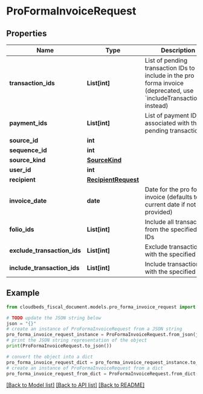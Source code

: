 # ProFormaInvoiceRequest


## Properties

Name | Type | Description | Notes
------------ | ------------- | ------------- | -------------
**transaction_ids** | **List[int]** | List of pending transaction IDs to include in the pro forma invoice (deprecated, use &#x60;includeTransactionIds&#x60; instead) | 
**payment_ids** | **List[int]** | List of payment IDs associated with the pending transactions | [optional] 
**source_id** | **int** |  | 
**sequence_id** | **int** |  | [optional] 
**source_kind** | [**SourceKind**](SourceKind.md) |  | 
**user_id** | **int** |  | [optional] 
**recipient** | [**RecipientRequest**](RecipientRequest.md) |  | 
**invoice_date** | **date** | Date for the pro forma invoice (defaults to current date if not provided) | [optional] 
**folio_ids** | **List[int]** | Include all transactions from the specified folio IDs | [optional] 
**exclude_transaction_ids** | **List[int]** | Exclude transactions with the specified IDs | [optional] 
**include_transaction_ids** | **List[int]** | Include transactions with the specified IDs | [optional] 

## Example

```python
from cloudbeds_fiscal_document.models.pro_forma_invoice_request import ProFormaInvoiceRequest

# TODO update the JSON string below
json = "{}"
# create an instance of ProFormaInvoiceRequest from a JSON string
pro_forma_invoice_request_instance = ProFormaInvoiceRequest.from_json(json)
# print the JSON string representation of the object
print(ProFormaInvoiceRequest.to_json())

# convert the object into a dict
pro_forma_invoice_request_dict = pro_forma_invoice_request_instance.to_dict()
# create an instance of ProFormaInvoiceRequest from a dict
pro_forma_invoice_request_from_dict = ProFormaInvoiceRequest.from_dict(pro_forma_invoice_request_dict)
```
[[Back to Model list]](../README.md#documentation-for-models) [[Back to API list]](../README.md#documentation-for-api-endpoints) [[Back to README]](../README.md)


